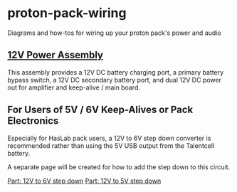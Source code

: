 # proton-pack-wiring
Diagrams and how-tos for wiring up your proton pack's power and audio

## [12V Power Assembly](12V%20Power%20Assembly.md)

This assembly provides a 12V DC battery charging port, a primary battery bypass switch, a 12V DC 
secondary battery port, and dual 12V DC power out for amplifier and keep-alive / main board.

## For Users of 5V / 6V Keep-Alives or Pack Electronics

Especially for HasLab pack users, a 12V to 6V step down
converter is recommended rather than using the 5V USB
output from the Talentcell battery.

A separate page will be created for how to add the
step down to this circuit.

[Part: 12V to 6V step down](https://amzn.to/3XfXYzH)
[Part: 12V to 5V step down](https://amzn.to/4dYcIIU)